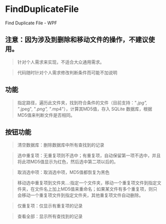 # FindDuplicateFile
Find Duplicate File - WPF

## 注意：因为涉及到删除和移动文件的操作，不建议使用。

>针对个人需求来实现，不适合大众通用需求。

>代码随时针对个人需求修改判断条件而可能不加说明


## 功能
> 指定路径，遍历此文件夹，找到符合条件的文件（目前支持："*.jpg", "*.jpeg", "*.png", "*.mp4"），计算其MD5值，存入 SQLite 数据库，根据MD5值来判断文件是否相同。

## 按钮功能
> 清空数据库：删除数据库中所有查找到的记录  
   
> 选中重复项：无重复项则不选中；有重复项，自动保留第一项不选中，并且将此项MD5值显示为红色，然后选中第二项以后的。     
  
> 取消选中项：取消选中项，MD5值都恢复为黑色   

> 移动选中重复项到文件夹...:指定一个文件夹，移动一个重复项文件到指定文件夹，在文件名上加上MD5值来重命名；如果某文件有多个重复项，则只会移动一个重复项文件到指定文件夹，其他重复项文件自动删除。  
    
> 仅重复项：仅显示有重复项的记录     

> 查看全部：显示所有查找到的记录    





